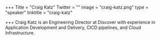 +++
Title = "Craig Katz"
Twitter = ""
image = "craig-katz.png"
type = "speaker"
linktitle = "craig-katz"

+++
Craig Katz is an Engineering Director at Discover with experience in Application Development and Delivery, CICD pipelines, and Cloud Infrastructure.
